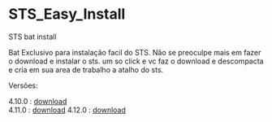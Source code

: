 # STS_Easy_Install
STS bat install


Bat Exclusivo para instalação facil do STS. Não se preoculpe mais em fazer o download e instalar o sts.
um so click e vc faz o download e descompacta e cria em sua area de trabalho a atalho do sts.

Versões:

  4.10.0 : <a href="https://github.com/adamis/STS_Easy_Install/blob/main/4.10.0.RELEASE.bat" download="4.10.0.RELEASE.bat">download</a>  
  4.11.0 : <a href="https://github.com/adamis/STS_Easy_Install/blob/main/4.11.0.RELEASE.bat" download="4.11.0.RELEASE.bat">download</a>
  4.12.0 : <a href="https://github.com/adamis/STS_Easy_Install/blob/main/4.12.0.RELEASE.bat" download="4.12.0.RELEASE.bat">download</a>
